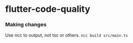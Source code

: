 # flutter-code-quality

### Making changes

Use ncc to output, not tsc or others.
`ncc build src/main.ts`
